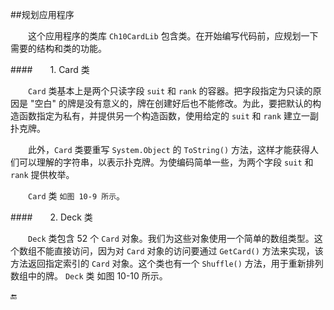 ##规划应用程序

&emsp;&emsp;这个应用程序的类库 `Ch10CardLib` 包含类。在开始编写代码前，应规划一下需要的结构和类的功能。

####&emsp;&emsp;1. Card 类

&emsp;&emsp;`Card` 类基本上是两个只读字段 `suit` 和 `rank` 的容器。把字段指定为只读的原因是 "空白" 的牌是没有意义的，牌在创建好后也不能修改。为此，要把默认的构造函数指定为私有，并提供另一个构造函数，使用给定的 `suit` 和 `rank` 建立一副扑克牌。

&emsp;&emsp;此外，`Card` 类要重写 `System.Object` 的 `ToString()` 方法，这样才能获得人们可以理解的字符串，以表示扑克牌。为使编码简单一些，为两个字段 `suit` 和 `rank` 提供枚举。

&emsp;&emsp;`Card` 类 `如图 10-9 所示`。

####&emsp;&emsp;2. Deck 类

&emsp;&emsp;`Deck` 类包含 52 个 `Card` 对象。我们为这些对象使用一个简单的数组类型。这个数组不能直接访问，因为对 `Card` 对象的访问要通过 `GetCard()` 方法来实现，该方法返回指定索引的 `Card` 对象。这个类也有一个 `Shuffle()` 方法，用于重新排列数组中的牌。 `Deck` 类 如图 10-10 所示。




🔚